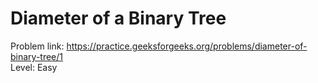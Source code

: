 # Diameter of a Binary Tree
Problem link: https://practice.geeksforgeeks.org/problems/diameter-of-binary-tree/1 <br>
Level: Easy